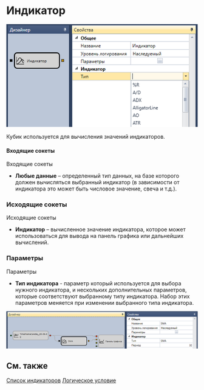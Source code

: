 # Индикатор

![Designer Indicator 00](../images/Designer_Indicator_00.png)

Кубик используется для вычисления значений индикаторов.

#### Входящие сокеты

Входящие сокеты

- **Любые данные** – определенный тип данных, на базе которого должен вычисляться выбранный индикатор (в зависимости от индикатора это может быть числовое значение, свеча и т.д.).

### Исходящие сокеты

Исходящие сокеты

- **Индикатор** – вычисленное значение индикатора, которое может использоваться для вывода на панель графика или дальнейших вычислений.

### Параметры

Параметры

- **Тип индикатора** \- параметр который используется для выбора нужного индикатора, и нескольких дополнительных параметров, которые соответствуют выбранному типу индикатора. Набор этих параметров меняется при изменении выбранного типа индикатора.

![Designer Indicator 01](../images/Designer_Indicator_01.png)

## См. также

[Список индикаторов](IndicatorsAll.md)
[Логическое условие](Designer_Logical_condition.md)
